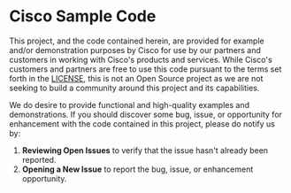 # Cisco Sample Code

This project, and the code contained herein, are provided for example and/or demonstration purposes by Cisco for use by our partners and customers in working with Cisco's products and services. While Cisco's customers and partners are free to use this code pursuant to the terms set forth in the [LICENSE][LICENSE], this is not an Open Source project as we are not seeking to build a community around this project and its capabilities.


We do desire to provide functional and high-quality examples and demonstrations.  If you should discover some bug, issue, or opportunity for enhancement with the code contained in this project, please do notify us by:

1. **Reviewing Open Issues** to verify that the issue hasn't already been reported.
2. **Opening a New Issue** to report the bug, issue, or enhancement opportunity.

[LICENSE]: ../LICENSE

